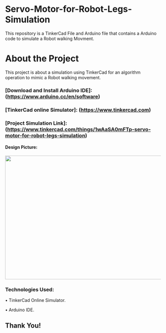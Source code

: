 # Servo-Motor-for-Robot-Legs-Simulation


This repository is a TinkerCad File and Arduino file that contains a Arduino code to simulate a Robot walking Movment. 


# About the Project

This project is about a simulation using TinkerCad for an algorithm operation to mimic a Robot walking movement.


### [Download and Install Arduino IDE]: (https://www.arduino.cc/en/software)

### [TinkerCad online Simulator]: (https://www.tinkercad.com)


### [Project Simulation Link]: (https://www.tinkercad.com/things/1wAaSA0mFTp-servo-motor-for-robot-legs-simulation)


#### Design Picture:

<div> 
   
<img src="https://github.com/user-attachments/assets/b1a266e3-06ab-4a4d-b8ce-681fab1a01a7" width="600" height="400">

</div>
   
   
### Technologies Used:

•	TinkerCad Online Simulator. 

•	Arduino IDE. 



## Thank You!

